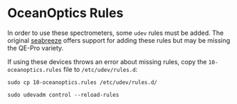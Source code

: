 # OceanOptics Rules

In order to use these spectrometers, some `udev` rules must be added. The original [seabreeze](https://github.com/ap--/python-seabreeze) offers support for adding these rules but may be missing the QE-Pro variety.

If using these devices throws an error about missing rules, copy the `10-oceanoptics.rules` file to `/etc/udev/rules.d`:

```
sudo cp 10-oceanoptics.rules /etc/udev/rules.d/

sudo udevadm control --reload-rules
```
